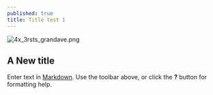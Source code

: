 ```yaml
---
published: true
title: Title test 1
---
```

![4x_3rsts_grandave.png]({{site.baseurl}}/projects/_posts/4x_3rsts_grandave.png)
## A New title

Enter text in [Markdown](http://daringfireball.net/projects/markdown/). Use the toolbar above, or click the **?** button for formatting help.


